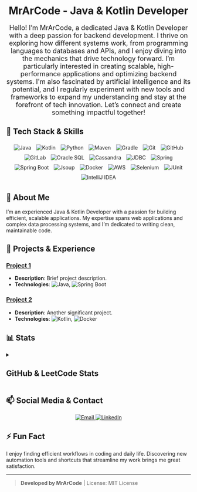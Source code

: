 <h1 align="center">MrArCode - Java & Kotlin Developer</h1>

<p align="center" style="font-size: 18px;">
Hello! I’m MrArCode, a dedicated Java & Kotlin Developer with a deep passion for backend development. I thrive on exploring how different systems work, from programming languages to databases and APIs, and I enjoy diving into the mechanics that drive technology forward. I’m particularly interested in creating scalable, high-performance applications and optimizing backend systems. 
I'm also fascinated by artificial intelligence and its potential, and I regularly experiment with new tools and frameworks to expand my understanding and stay at the forefront of tech innovation. Let’s connect and create something impactful together!

</p>

## 🧰 Tech Stack & Skills

<div align="center" style="width: 100%;">
  
  <!-- Programming Languages -->
  <img src="https://img.shields.io/badge/Java-ED8B00?style=for-the-badge&logo=java&logoColor=white" alt="Java" style="margin: 5px;"/>
  <img src="https://img.shields.io/badge/Kotlin-0095D5?style=for-the-badge&logo=kotlin&logoColor=white" alt="Kotlin" style="margin: 5px;"/>
  <img src="https://img.shields.io/badge/Python-3776AB?style=for-the-badge&logo=python&logoColor=white" alt="Python" style="margin: 5px;"/>

  <!-- Build Tools -->
  <img src="https://img.shields.io/badge/Maven-C71A36?style=for-the-badge&logo=apache-maven&logoColor=white" alt="Maven" style="margin: 5px;"/>
  <img src="https://img.shields.io/badge/Gradle-02303A?style=for-the-badge&logo=gradle&logoColor=white" alt="Gradle" style="margin: 5px;"/>

  <!-- Version Control & Collaboration -->
  <img src="https://img.shields.io/badge/Git-F05032?style=for-the-badge&logo=git&logoColor=white" alt="Git" style="margin: 5px;"/>
  <img src="https://img.shields.io/badge/GitHub-181717?style=for-the-badge&logo=github&logoColor=white" alt="GitHub" style="margin: 5px;"/>
  <img src="https://img.shields.io/badge/GitLab-FC6D26?style=for-the-badge&logo=gitlab&logoColor=white" alt="GitLab" style="margin: 5px;"/>

  <!-- Database Technologies -->
  <img src="https://img.shields.io/badge/Oracle_SQL-F80000?style=for-the-badge&logo=oracle&logoColor=white" alt="Oracle SQL" style="margin: 5px;"/>
  <img src="https://img.shields.io/badge/Cassandra-1287B1?style=for-the-badge&logo=apache-cassandra&logoColor=white" alt="Cassandra" style="margin: 5px;"/>
  <img src="https://img.shields.io/badge/JDBC-003B57?style=for-the-badge&logo=database&logoColor=white" alt="JDBC" style="margin: 5px;"/>

  <!-- Web Development & Frameworks -->
  <img src="https://img.shields.io/badge/Spring-6DB33F?style=for-the-badge&logo=spring&logoColor=white" alt="Spring" style="margin: 5px;"/>
  <img src="https://img.shields.io/badge/Spring%20Boot-6DB33F?style=for-the-badge&logo=spring-boot&logoColor=white" alt="Spring Boot" style="margin: 5px;"/>
  <img src="https://img.shields.io/badge/Jsoup-4285F4?style=for-the-badge&logo=java&logoColor=white" alt="Jsoup" style="margin: 5px;"/>

  <!-- DevOps & Cloud -->
  <img src="https://img.shields.io/badge/Docker-2496ED?style=for-the-badge&logo=docker&logoColor=white" alt="Docker" style="margin: 5px;"/>
  <img src="https://img.shields.io/badge/AWS-FF9900?style=for-the-badge&logo=amazon-aws&logoColor=white" alt="AWS" style="margin: 5px;"/>

  <!-- Testing & Automation -->
  <img src="https://img.shields.io/badge/Selenium-43B02A?style=for-the-badge&logo=selenium&logoColor=white" alt="Selenium" style="margin: 5px;"/>
  <img src="https://img.shields.io/badge/JUnit-25A162?style=for-the-badge&logo=junit5&logoColor=white" alt="JUnit" style="margin: 5px;"/>

  <!-- IDEs -->
  <img src="https://img.shields.io/badge/IntelliJ_IDEA-000000?style=for-the-badge&logo=intellij-idea&logoColor=white" alt="IntelliJ IDEA" style="margin: 5px;"/>
</div>

## 📝 About Me

I’m an experienced Java & Kotlin Developer with a passion for building efficient, scalable applications. My expertise spans web applications and complex data processing systems, and I’m dedicated to writing clean, maintainable code.

## 🚀 Projects & Experience

### [Project 1](https://github.com/MrArCode/Project1)

- **Description**: Brief project description.
- **Technologies**: ![Java](https://img.shields.io/badge/Java-ED8B00?style=flat-square&logo=java&logoColor=white), ![Spring Boot](https://img.shields.io/badge/Spring%20Boot-6DB33F?style=flat-square&logo=spring-boot&logoColor=white)

### [Project 2](https://github.com/MrArCode/Project2)

- **Description**: Another significant project.
- **Technologies**: ![Kotlin](https://img.shields.io/badge/Kotlin-0095D5?style=flat-square&logo=kotlin&logoColor=white), ![Docker](https://img.shields.io/badge/Docker-2496ED?style=flat-square&logo=docker&logoColor=white)

## 📊 Stats

<details>
  <summary><h2>GitHub & LeetCode Stats</h2></summary>
  <div align="center" style="width: 100%;">
    <img src="https://github-readme-stats.vercel.app/api?username=MrArCode&theme=tokyonight&hide_border=false&include_all_commits=true&count_private=false" alt="GitHub Stats"/>
    <br/>
    <img src="https://github-readme-streak-stats.herokuapp.com/?user=MrArCode&theme=tokyonight&hide_border=false" alt="GitHub Streak"/>
    <br/>
    <img src="https://github-readme-stats.vercel.app/api/top-langs/?username=MrArCode&theme=tokyonight&hide_border=false&include_all_commits=true&count_private=false&layout=compact" alt="Top Languages"/>
    <br/>
    <img src="https://github-readme-activity-graph.vercel.app/graph?username=MrArCode&theme=tokyo-night" alt="Activity Graph"/>
  </div>
</details>

## 📫 Social Media & Contact

<div align="center" style="width: 100%;">
  <a href="mailto:youremail@example.com">
    <img src="https://img.shields.io/badge/E--mail-D14836?style=for-the-badge&logo=gmail&logoColor=white" alt="Email"/>
  </a>
  <a href="https://www.linkedin.com/in/yourprofile/">
    <img src="https://img.shields.io/badge/LinkedIn-0077B5?style=for-the-badge&logo=linkedin&logoColor=white" alt="LinkedIn"/>
  </a>
</div>

## ⚡ Fun Fact

I enjoy finding efficient workflows in coding and daily life. Discovering new automation tools and shortcuts that streamline my work brings me great satisfaction.

---

> **Developed by MrArCode** | License: MIT License
